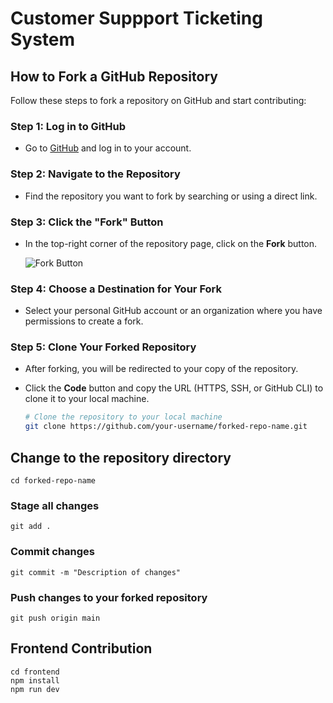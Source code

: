 # Customer Suppport Ticketing System

## How to Fork a GitHub Repository

Follow these steps to fork a repository on GitHub and start contributing:

### Step 1: Log in to GitHub

- Go to [GitHub](https://github.com) and log in to your account.

### Step 2: Navigate to the Repository

- Find the repository you want to fork by searching or using a direct link.

### Step 3: Click the "Fork" Button

- In the top-right corner of the repository page, click on the **Fork** button.

  ![Fork Button](https://cdn.iconscout.com/icon/free/png-512/free-git-fork-icon-download-in-svg-png-gif-file-formats--github-logo-code-conding-ui-vol-5-pack-user-interface-icons-3003899.png?f=webp&w=35)

### Step 4: Choose a Destination for Your Fork

- Select your personal GitHub account or an organization where you have permissions to create a fork.

### Step 5: Clone Your Forked Repository

- After forking, you will be redirected to your copy of the repository.
- Click the **Code** button and copy the URL (HTTPS, SSH, or GitHub CLI) to clone it to your local machine.

  ```bash
  # Clone the repository to your local machine
  git clone https://github.com/your-username/forked-repo-name.git

## Change to the repository directory
`cd forked-repo-name`

### Stage all changes
`git add .`

### Commit changes
`git commit -m "Description of changes"`

### Push changes to your forked repository
`git push origin main`

## Frontend Contribution
```
cd frontend
npm install
npm run dev
```


